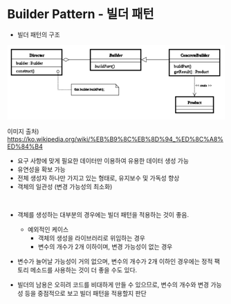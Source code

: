 # Builder Pattern - 빌더 패턴

- 빌더 패턴의 구조
 
![img.png](img.png)

이미지 출처) https://ko.wikipedia.org/wiki/%EB%B9%8C%EB%8D%94_%ED%8C%A8%ED%84%B4

- 요구 사항에 맞게 필요한 데이터만 이용하여 유용한 데이터 생성 가능
- 유연성을 확보 가능
- 전체 생성자 하나만 가지고 있는 형태로, 유지보수 및 가독성 향상
- 객체의 일관성 (변경 가능성의 최소화)

<br>

- 객체를 생성하는 대부분의 경우에는 빌더 패턴을 적용하는 것이 좋음. 
   - 예외적인 케이스
       - 객체의 생성을 라이브러리로 위임하는 경우
       - 변수의 개수가 2개 이하이며, 변경 가능성이 없는 경우

- 변수가 늘어날 가능성이 거의 없으며, 변수의 개수가 2개 이하인 경우에는 정적 팩토리 메소드를 사용하는 것이 더 좋을 수도 있다. 

- 빌더의 남용은 오히려 코드를 비대하게 만들 수 있으므로, 변수의 개수와 변경 가능성 등을 중점적으로 보고 빌더 패턴을 적용할지 판단
